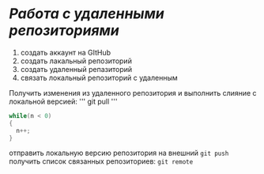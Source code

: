 # ***Работа с удаленными репозиториями***
1. создать аккаунт на GItHub
2. создать лакальный репозиторий
3. создать удаленный репазиторий 
4. связать локальный репозиторий с удаленным

Получить изменения из удаленного репозитория и выполнить слияние с локальной версией:
'''
git pull
'''
``` C#
while(n < 0)
{
  n++;
}
```
отправить локальную версию репозитория на внешний `git push`
получить список связанных репозиториев: `git remote`
